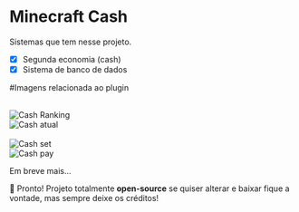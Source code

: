 # Minecraft Cash

Sistemas que tem nesse projeto.

- [x] Segunda economia (cash)
- [x] Sistema de banco de dados

#Imagens relacionada ao plugin

<br/>
<img src="[https://imgur.com/a/Fr9PYSu](https://imgur.com/FeJNWK5)" alt="Cash Ranking"/> 

<br/>
<img src="https://prnt.sc/zSgPywVFcVsm" alt="Cash atual"/><br/>

<br/>
<img src="https://prnt.sc/36U5xPTIFg0P" alt="Cash set"/> 
 
<br/>
<img src="https://prnt.sc/cuz6Rk-uJM9j" alt="Cash pay"/>

Em breve mais...

🥰 Pronto! Projeto totalmente <b>open-source</b> se quiser alterar e baixar fique a vontade, mas sempre deixe os créditos!
